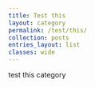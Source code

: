 ```yaml
---
title: Test this
layout: category
permalink: /test/this/
collection: posts
entries_layout: list
classes: wide
---
```

test this category